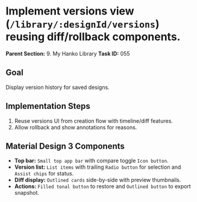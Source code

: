 # Implement versions view (`/library/:designId/versions`) reusing diff/rollback components.

**Parent Section:** 9. My Hanko Library
**Task ID:** 055

## Goal
Display version history for saved designs.

## Implementation Steps
1. Reuse versions UI from creation flow with timeline/diff features.
2. Allow rollback and show annotations for reasons.

## Material Design 3 Components
- **Top bar:** `Small top app bar` with compare toggle `Icon button`.
- **Version list:** `List items` with trailing `Radio button` for selection and `Assist chips` for status.
- **Diff display:** `Outlined cards` side-by-side with preview thumbnails.
- **Actions:** `Filled tonal button` to restore and `Outlined button` to export snapshot.
